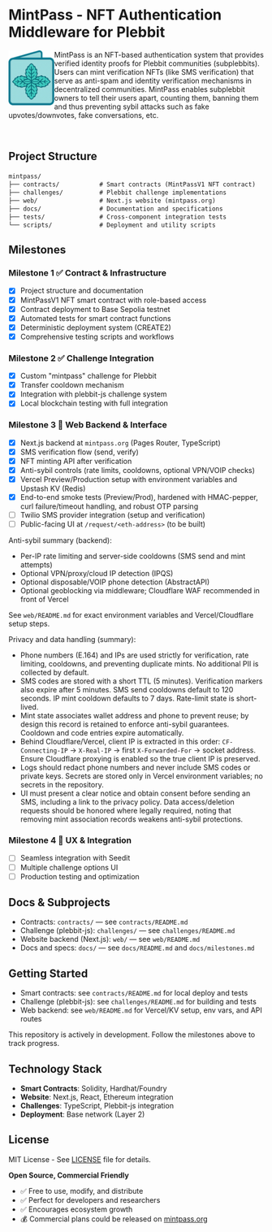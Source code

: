 # MintPass - NFT Authentication Middleware for Plebbit

<img src="public/mintpass.png" alt="MintPass Logo" width="90" align="left" />

MintPass is an NFT-based authentication system that provides verified identity proofs for Plebbit communities (subplebbits). Users can mint verification NFTs (like SMS verification) that serve as anti-spam and identity verification mechanisms in decentralized communities. MintPass enables subplebbit owners to tell their users apart, counting them, banning them and thus preventing sybil attacks such as fake upvotes/downvotes, fake conversations, etc. 

<br clear="left" />

## Project Structure

```
mintpass/
├── contracts/           # Smart contracts (MintPassV1 NFT contract)
├── challenges/          # Plebbit challenge implementations
├── web/                 # Next.js website (mintpass.org)
├── docs/                # Documentation and specifications
├── tests/               # Cross-component integration tests
└── scripts/             # Deployment and utility scripts
```

## Milestones

### Milestone 1 ✅ Contract & Infrastructure  
- [x] Project structure and documentation
- [x] MintPassV1 NFT smart contract with role-based access
- [x] Contract deployment to Base Sepolia testnet
- [x] Automated tests for smart contract functions
- [x] Deterministic deployment system (CREATE2)
- [x] Comprehensive testing scripts and workflows

### Milestone 2 ✅ Challenge Integration
- [x] Custom "mintpass" challenge for Plebbit
- [x] Transfer cooldown mechanism  
- [x] Integration with plebbit-js challenge system
- [x] Local blockchain testing with full integration

### Milestone 3 🔄 Web Backend & Interface
- [x] Next.js backend at `mintpass.org` (Pages Router, TypeScript)
- [x] SMS verification flow (send, verify)
- [x] NFT minting API after verification
- [x] Anti-sybil controls (rate limits, cooldowns, optional VPN/VOIP checks)
- [x] Vercel Preview/Production setup with environment variables and Upstash KV (Redis)
- [x] End-to-end smoke tests (Preview/Prod), hardened with HMAC-pepper, curl failure/timeout handling, and robust OTP parsing
- [ ] Twilio SMS provider integration (setup and verification)
- [ ] Public-facing UI at `/request/<eth-address>` (to be built)

Anti-sybil summary (backend):
- Per-IP rate limiting and server-side cooldowns (SMS send and mint attempts)
- Optional VPN/proxy/cloud IP detection (IPQS)
- Optional disposable/VOIP phone detection (AbstractAPI)
- Optional geoblocking via middleware; Cloudflare WAF recommended in front of Vercel

See `web/README.md` for exact environment variables and Vercel/Cloudflare setup steps.

Privacy and data handling (summary):
- Phone numbers (E.164) and IPs are used strictly for verification, rate limiting, cooldowns, and preventing duplicate mints. No additional PII is collected by default.
- SMS codes are stored with a short TTL (5 minutes). Verification markers also expire after 5 minutes. SMS send cooldowns default to 120 seconds. IP mint cooldown defaults to 7 days. Rate-limit state is short-lived.
- Mint state associates wallet address and phone to prevent reuse; by design this record is retained to enforce anti-sybil guarantees. Cooldown and code entries expire automatically.
- Behind Cloudflare/Vercel, client IP is extracted in this order: `CF-Connecting-IP` → `X-Real-IP` → first `X-Forwarded-For` → socket address. Ensure Cloudflare proxying is enabled so the true client IP is preserved.
- Logs should redact phone numbers and never include SMS codes or private keys. Secrets are stored only in Vercel environment variables; no secrets in the repository.
- UI must present a clear notice and obtain consent before sending an SMS, including a link to the privacy policy. Data access/deletion requests should be honored where legally required, noting that removing mint association records weakens anti-sybil protections.

### Milestone 4 📅 UX & Integration
- [ ] Seamless integration with Seedit
- [ ] Multiple challenge options UI
- [ ] Production testing and optimization

## Docs & Subprojects

- Contracts: `contracts/` — see `contracts/README.md`
- Challenge (plebbit-js): `challenges/` — see `challenges/README.md`
- Website backend (Next.js): `web/` — see `web/README.md`
- Docs and specs: `docs/` — see `docs/README.md` and `docs/milestones.md`

## Getting Started

- Smart contracts: see `contracts/README.md` for local deploy and tests
- Challenge (plebbit-js): see `challenges/README.md` for building and tests
- Web backend: see `web/README.md` for Vercel/KV setup, env vars, and API routes

This repository is actively in development. Follow the milestones above to track progress.

## Technology Stack

- **Smart Contracts**: Solidity, Hardhat/Foundry
- **Website**: Next.js, React, Ethereum integration
- **Challenges**: TypeScript, Plebbit-js integration
- **Deployment**: Base network (Layer 2)

## License

MIT License - See [LICENSE](LICENSE) file for details.

**Open Source, Commercial Friendly**
- ✅ Free to use, modify, and distribute
- ✅ Perfect for developers and researchers  
- ✅ Encourages ecosystem growth
- 💰 Commercial plans could be released on [mintpass.org](https://mintpass.org) 
